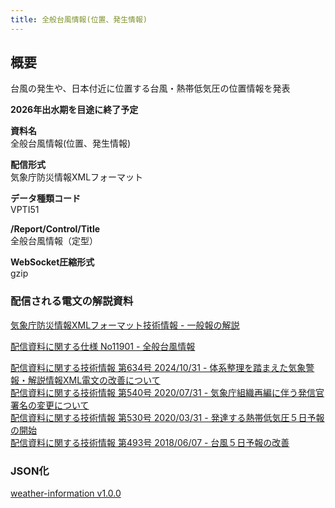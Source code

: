 ```yaml
---
title: 全般台風情報(位置、発生情報)
---
```


## 概要

台風の発生や、日本付近に位置する台風・熱帯低気圧の位置情報を発表

**2026年出水期を目途に終了予定**

**資料名** <br/>
全般台風情報(位置、発生情報)

**配信形式** <br/>
気象庁防災情報XMLフォーマット

**データ種類コード** <br/>
VPTI51

**/Report/Control/Title** <br/>
全般台風情報（定型）

**WebSocket圧縮形式** <br/>
gzip

### 配信される電文の解説資料

[気象庁防災情報XMLフォーマット技術情報 - 一般報の解説](https://dmdata.jp/docs/jma/manual/0221-0323.pdf)

[配信資料に関する仕様 No11901 - 全般台風情報](https://www.data.jma.go.jp/suishin/shiyou/pdf/no11901)

[配信資料に関する技術情報 第634号 2024/10/31 - 体系整理を踏まえた気象警報・解説情報XML電文の改善について](https://dmdata.jp/docs/jma/technical/634.pdf) <br/>
[配信資料に関する技術情報 第540号 2020/07/31 - 気象庁組織再編に伴う発信官署名の変更について](https://dmdata.jp/docs/jma/technical/540.pdf) <br/>
[配信資料に関する技術情報 第530号 2020/03/31 - 発達する熱帯低気圧５日予報の開始](https://dmdata.jp/docs/jma/technical/530.pdf) <br/>
[配信資料に関する技術情報 第493号 2018/06/07 - 台風５日予報の改善](https://dmdata.jp/docs/jma/technical/493.pdf)

### JSON化

[weather-information v1.0.0](/docs/reference/conversion/json/schema/weather-information.md)
